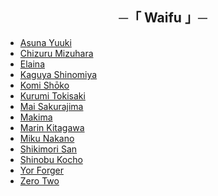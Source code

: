 <h2 align="center">
    ─「 Waifu 」─
</h2>

 - <a href="https://github.com/ikx7a/Waifu/tree/main/Asuna%20Yuuki">Asuna Yuuki</a>
 - <a href="https://github.com/ikx7a/Waifu/tree/main/Chizuru%20Mizuhara">Chizuru Mizuhara</a>
 - <a href="https://github.com/ikx7a/Waifu/tree/main/Elaina">Elaina</a>
 - <a href="https://github.com/ikx7a/Waifu/tree/main/Kaguya%20Shinomiya">Kaguya Shinomiya</a>
 - <a href="https://github.com/ikx7a/Waifu/tree/main/Komi%20Sh%C5%8Dko">Komi Shōko</a>
 - <a href="https://github.com/ikx7a/Waifu/tree/main/Kurumi%20Tokisaki">Kurumi Tokisaki</a>
 - <a href="https://github.com/ikx7a/Waifu/tree/main/Mai%20Sakurajima">Mai Sakurajima</a>
 - <a href="https://github.com/ikx7a/Waifu/tree/main/Makima">Makima</a>
 - <a href="">Marin Kitagawa</a>
 - <a href="https://github.com/ikx7a/Waifu/tree/main/Miku%20Nakano">Miku Nakano</a>
 - <a href="https://github.com/ikx7a/Waifu/tree/main/Shikimori%20San">Shikimori San</a>
 - <a href="https://github.com/ikx7a/Waifu/tree/main/Shinobu%20Kocho">Shinobu Kocho</a>
 - <a href="https://github.com/ikx7a/Waifu/tree/main/Yor%20Forger">Yor Forger</a>
 - <a href="https://github.com/ikx7a/Waifu/tree/main/Zero%20Two">Zero Two</a>


